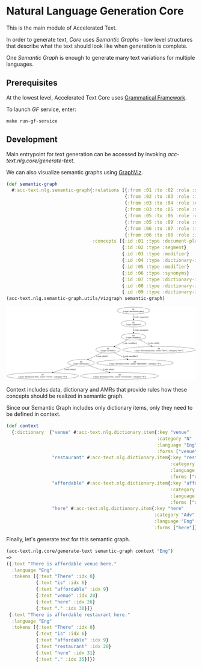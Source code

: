 # Natural Language Generation Core

This is the main module of Accelerated Text.

In order to generate text, *Core* uses *Semantic Graphs* - low level structures that describe what the text should look like when generation is complete.

One *Semantic Graph* is enough to generate many text variations for multiple languages.

## Prerequisites

At the lowest level, Accelerated Text Core uses [Grammatical Framework](https://www.grammaticalframework.org/).

To launch *GF* service, enter:

```
make run-gf-service
```

## Development

Main entrypoint for text generation can be accessed by invoking *acc-text.nlg.core/generate-text*.

We can also visualize semantic graphs using [GraphViz](https://graphviz.org/). 

```clojure
(def semantic-graph
  #:acc-text.nlg.semantic-graph{:relations [{:from :01 :to :02 :role :segment}
                                            {:from :02 :to :03 :role :instance}
                                            {:from :03 :to :04 :role :child}
                                            {:from :03 :to :05 :role :modifier}
                                            {:from :05 :to :06 :role :child}
                                            {:from :05 :to :09 :role :modifier}
                                            {:from :06 :to :07 :role :item}
                                            {:from :06 :to :08 :role :item}]
                                :concepts [{:id :01 :type :document-plan}
                                           {:id :02 :type :segment}
                                           {:id :03 :type :modifier}
                                           {:id :04 :type :dictionary-item :name "here" :label "here" :category "Adv"}
                                           {:id :05 :type :modifier}
                                           {:id :06 :type :synonyms}
                                           {:id :07 :type :dictionary-item :name "venue" :label "venue" :category "N"}
                                           {:id :08 :type :dictionary-item :name "restaurant" :label "restaurant" :category "N"}
                                           {:id :09 :type :dictionary-item :name "affordable" :label "affordable" :category "A"}]})
(acc-text.nlg.semantic-graph.utils/vizgraph semantic-graph)
```

<img src="resources/docs/graph.png" width="600"/>

Context includes data, dictionary and AMRs that provide rules how these concepts should be realized in semantic graph.

Since our Semantic Graph includes only dictionary items, only they need to be defined in context.

```clojure
(def context
  {:dictionary  {"venue" #:acc-text.nlg.dictionary.item{:key "venue" 
                                                        :category "N" 
                                                        :language "Eng" 
                                                        :forms ["venue"]}
                 "restaurant" #:acc-text.nlg.dictionary.item{:key "restaurant" 
                                                             :category "N"
                                                             :language "Eng" 
                                                             :forms ["restaurant"]}
                 "affordable" #:acc-text.nlg.dictionary.item{:key "affordable" 
                                                             :category "A" 
                                                             :language "Eng" 
                                                             :forms ["affordable"]}
                 "here" #:acc-text.nlg.dictionary.item{:key "here" 
                                                       :category "Adv" 
                                                       :language "Eng" 
                                                       :forms ["here"]}}})
```

Finally, let's generate text for this semantic graph.
```clojure
(acc-text.nlg.core/generate-text semantic-graph context "Eng")
=>
({:text "There is affordable venue here."
  :language "Eng"
  :tokens [{:text "There" :idx 0}
           {:text "is" :idx 6}
           {:text "affordable" :idx 9}
           {:text "venue" :idx 20}
           {:text "here" :idx 26}
           {:text "." :idx 30}]}
 {:text "There is affordable restaurant here."
  :language "Eng"
  :tokens [{:text "There" :idx 0}
           {:text "is" :idx 6}
           {:text "affordable" :idx 9}
           {:text "restaurant" :idx 20}
           {:text "here" :idx 31}
           {:text "." :idx 35}]})
```
